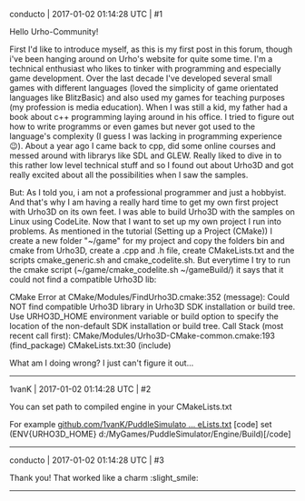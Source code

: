 conducto | 2017-01-02 01:14:28 UTC | #1

Hello Urho-Community!

First I'd like to introduce myself, as this is my first post in this forum, though i've been hanging around on Urho's website for quite some time. I'm a technical enthusiast who likes to tinker with programming and especially game development. Over the last decade I've developed several small games with different languages (loved the simplicity of game orientated languages like BlitzBasic) and also used my games for teaching purposes (my profession is media education).
When I was still a kid, my father had a book about c++ programming laying around in his office. I tried to figure out how to write programms or even games but never got used to the language's complexity (I guess I was lacking in programming experience :wink:). About a year ago I came back to cpp, did some online courses and messed around with librarys like SDL and GLEW. Really liked to dive in to this rather low level technical stuff and so I found out about Urho3D and got really excited about all the possibilities when I saw the samples.

But: As I told you, i am not a professional programmer and just a hobbyist. And that's why I am having a really hard time to get my own first project with Urho3D on its own feet. I was able to build Urho3D with the samples on Linux using CodeLite. Now that I want to set up my own project I run into problems. As mentioned in the tutorial (Setting up a Project (CMake)) I create a new folder "~/game" for my project and copy the folders bin and cmake from Urho3D, create a .cpp and .h file, create CMakeLists.txt and the scripts cmake_generic.sh and cmake_codelite.sh. But everytime I try to run the cmake script (~/game/cmake_codelite.sh ~/gameBuild/) it says that it could not find a compatible Urho3D lib:

CMake Error at CMake/Modules/FindUrho3D.cmake:352 (message):
  Could NOT find compatible Urho3D library in Urho3D SDK installation or
  build tree.  Use URHO3D_HOME environment variable or build option to
  specify the location of the non-default SDK installation or build tree.
Call Stack (most recent call first):
  CMake/Modules/Urho3D-CMake-common.cmake:193 (find_package)
  CMakeLists.txt:30 (include)


What am I doing wrong? I just can't figure it out...

-------------------------

1vanK | 2017-01-02 01:14:28 UTC | #2

You can set path to compiled engine in your CMakeLists.txt

For example [github.com/1vanK/PuddleSimulato ... eLists.txt](https://github.com/1vanK/PuddleSimulator/blob/master/GameSrc/CMakeLists.txt)
[code]
set (ENV{URHO3D_HOME} d:/MyGames/PuddleSimulator/Engine/Build)[/code]

-------------------------

conducto | 2017-01-02 01:14:28 UTC | #3

Thank you! That worked like a charm :slight_smile:

-------------------------

